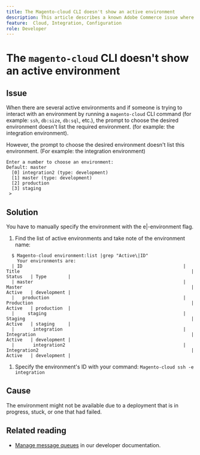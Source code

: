 ```yaml
---
title: The Magento-cloud CLI doesn't show an active environment
description: This article describes a known Adobe Commerce issue where the Magento-cloud CLI (command-line tool) doesn't show an active environment. 
feature:  Cloud, Integration, Configuration
role: Developer
---
```


# The `magento-cloud` CLI doesn't show an active environment

## Issue

When there are several active environments and if someone is trying to interact with an environment by running a `magento-cloud` CLI command (for example: `ssh`, `db:size`, `db:sql`, etc.), the prompt to choose the desired environment doesn't list the required environment. (for example: the integration environment).

However, the prompt to choose the desired environment doesn't list this environment. (For example: the integration environment)

```
Enter a number to choose an environment:
Default: master
  [0] integration2 (type: development)
  [1] master (type: development)
  [2] production
  [3] staging
 >
```

## Solution

You have to manually specify the environment with the e|-environment flag.

1. Find the list of active environments and take note of the environment name:

```
  $ Magento-cloud environment:list |grep "Active\|ID"
    Your environments are:
  | ID                                                            | Title                                                                | Status   | Type        |
  | master                                                        | Master                                                               | Active   | development |
  |   production                                                  | Production                                                           | Active   | production  |
  |     staging                                                   | Staging                                                              | Active   | staging     |
  |       integration                                             | Integration                                                          | Active   | development |
  |       integration2                                            | Integration2                                                         | Active   | development |
```

1. Specify the environment's ID with your command:
`Magento-cloud ssh -e integration`

## Cause

The environment might not be available due to a deployment that is in progress, stuck, or one that had failed.

## Related reading

* [Manage message queues](https://devdocs.magento.com/guides/v2.4/config-guide/mq/manage-message-queues.html) in our developer documentation.
